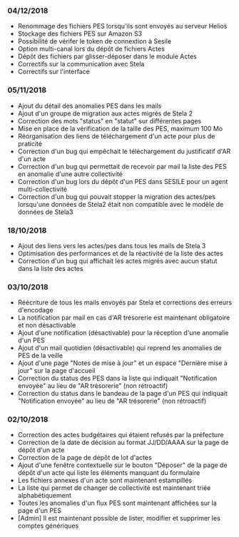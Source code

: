 ### 04/12/2018
- Renommage des fichiers PES lorsqu'ils sont envoyés au serveur Helios
- Stockage des fichiers PES sur Amazon S3
- Possibilité de vérifer le token de connextion à Sesile
- Option multi-canal lors du dépôt de fichiers Actes
- Dépôt des fichiers par glisser-déposer dans le module Actes
- Correctifs sur la communication avec Stela
- Correctifs sur l'interface

### 05/11/2018
- Ajout du détail des anomalies PES dans les mails
- Ajout d'un groupe de migration aux actes migrés de Stela 2
- Correction des mots "status" en "statut" sur différentes pages
- Mise en place de la vérification de la taille des PES, maximum 100 Mo
- Réorganisation des liens de téléchargement d'un acte pour plus de praticité
- Correction d'un bug qui empêchait le téléchargement du justificatif d'AR d'un acte
- Correction d'un bug qui permettait de recevoir par mail la liste des PES en anomalie d'une autre collectivité
- Correction d'un bug lors du dépôt d'un PES dans SESILE pour un agent multi-collectivité
- Correction d'un bug qui pouvait stopper la migration des actes/pes lorsqu'une données de Stela2 était non compatible avec le modèle de données de Stela3

### 18/10/2018
- Ajout des liens vers les actes/pes dans tous les mails de Stela 3
- Optimisation des performances et de la réactivité de la liste des actes
- Correction d'un bug qui affichait les actes migrés avec aucun statut dans la liste des actes

### 03/10/2018
- Réécriture de tous les mails envoyés par Stela et corrections des erreurs d'encodage
- La notification par mail en cas d'AR trésorerie est maintenant obligatoire et non désactivable
- Ajout d'une notification (désactivable) pour la réception d'une anomalie d'un PES
- Ajout d'un mail quotidien (désactivable) qui reprend les anomalies de PES de la veille
- Ajout d'une page "Notes de mise à jour" et un espace "Dernière mise à jour" sur la page d'accueil
- Correction du status des PES dans la liste qui indiquait "Notification envoyée" au lieu de "AR trésorerie" (non rétroactif)
- Correction du status dans le bandeau de la page d'un PES qui indiquait "Notification envoyée" au lieu de "AR trésorerie" (non rétroactif)

### 02/10/2018
- Correction des actes budgétaires qui étaient refusés par la préfecture
- Correction de la date de décision au format JJ/DD/AAAA sur la page de dépôt d'un acte
- Correction de la page de dépôt de lot d'actes
- Ajout d'une fenêtre contextuelle sur le bouton "Déposer" de la page de dépôt d'un acte qui liste les éléments manquant du formulaire
- Les fichiers annexes d'un acte sont maintenant estampillés
- La liste qui permet de changer de collectivité est maintenant triée alphabétiquement
- Toutes les anomalies d'un flux PES sont maintenant affichées sur la page d'un PES
- \[Admin\] Il est maintenant possible de lister, modifier et supprimer les comptes génériques